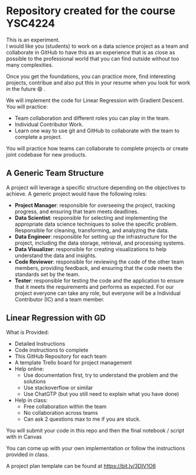 # Repository created for the course YSC4224

This is an experiment.  
I would like you (students) to work on a data science project as a team and collaborate in GitHub to have this as an experience that is as close as possible to the professional world that you can find outside without too many complexities.

Once you get the foundations, you can practice more, find interesting projects, contribue and also put this in your resume when you look for work in the future :smile: .

We will implement the code for Linear Regression with Gradient Descent.
You will practice:
* Team collaboration and different roles you can play in the team.
* Individual Contributor Work.
* Learn one way to use git and GitHub to collaborate with the team to complete a project.

You will practice how teams can collaborate to complete projects or create joint codebase for new products.

## A Generic Team Structure

A project will leverage a specific structure depending on the objectives to achieve. 
A generic project would have the following roles:
* **Project Manager**: responsible for overseeing the project, tracking progress, and ensuring that team meets deadlines.
* **Data Scientist**: responsible for selecting and implementing the appropriate data science techniques to solve the specific problem. Responsible for cleaning, transforming, and analyzing the data.
* **Data Engineer**: responsible for setting up the infrastructure for the project, including the data storage, retrieval, and processing systems.
* **Data Visualizer**: responsible for creating visualizations to help understand the data and insights.
* **Code Reviewer**: responsible for reviewing the code of the other team members, providing feedback, and ensuring that the code meets the standards set by the team.
* **Tester**: responsible for testing the code and the application to ensure that it meets the requirements and performs as expected.
For our project everyone can take any role, but everyone will be a Individual Contributor (IC) and a team member.

## Linear Regression with GD

What is Provided:
* Detailed Instructions
* Code instructions to complete
* This GitHub Repository for each team
* A template Trello board for project management
* Help online:
	* Use documentation first, try to understand the problem and the solutions
	* Use stackoverflow or similar
	* Use ChatGTP (but you still need to explain what you have done) 
* Help in class: 
	* Free collaboration within the team
	* No collaboration across teams
	* Can ask 2 questions max to me if you are stuck. 

You will submit your code in this repo and then the final notebook / script with in Canvas

You can come up with your own implementation or follow the instructions provided in class. 

A project plan template can be found at https://bit.ly/3DIV1O6 
